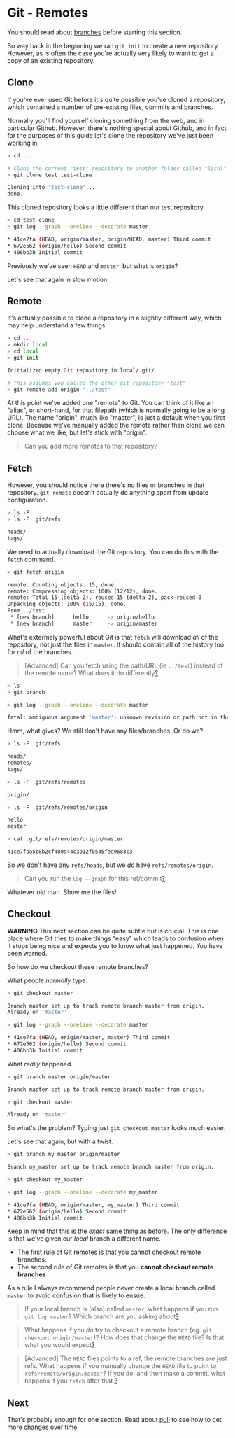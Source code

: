 # Git - Remotes

You should read about [branches](branches.md) before starting this section.

So way back in the beginning we ran `git init` to create a
new repository.
However, as is often the case you're actually very likely
to want to get a copy of an existing repository.

## Clone

If you've ever used Git before it's quite possible you've cloned a repository,
which contained a number of pre-existing files, commits and branches.

Normally you'll find yourself cloning something from the web, and in
particular Github. However, there's nothing special about Github,
and in fact for the purposes of this guide let's clone the repository
we've just been working in.

```sh
> cd ..

# Clone the current "test" repository to another folder called "local"
> git clone test test-clone

Cloning into 'test-clone'...
done.
```

This cloned repository looks a little different than our test repository.

```sh
> cd test-clone
> git log --graph --oneline --decorate master

* 41ce7fa (HEAD, origin/master, origin/HEAD, master) Third commit
* 672e562 (origin/hello) Second commit
* 406bb3b Initial commit
```

Previously we've seen `HEAD` and `master`, but what is `origin`?

Let's see that again in slow motion.

## Remote

It's actually possible to clone a repository in a slightly different way,
which may help understand a few things.

```sh
> cd ..
> mkdir local
> cd local
> git init

Initialized empty Git repository in local/.git/

# This assumes you called the other git repository "test"
> git remote add origin "../test"
```

At this point we've added one "remote" to Git.
You can think of it like an "alias", or short-hand, for that filepath
(which is normally going to be a long URL).
The name "origin", much like "master", is just a default when you
first clone. Because we've manually added the remote rather
than clone we can choose what we like, but let's stick with "origin".

> Can you add more remotes to that repository?

## Fetch

However, you should notice there there's no files or branches in that repository.
`git remote` doesn't actually do anything apart from update configuration.

```sh
> ls -F
> ls -F .git/refs

heads/
tags/
```

We need to actually download the Git repository. You can do this with the `fetch` command.

```sh
> git fetch origin

remote: Counting objects: 15, done.
remote: Compressing objects: 100% (12/12), done.
remote: Total 15 (delta 2), reused 15 (delta 2), pack-reused 0
Unpacking objects: 100% (15/15), done.
From ../test
 * [new branch]      hello      -> origin/hello
 * [new branch]      master     -> origin/master
```

What's extermely powerful about Git is that `fetch` will download _all_ of the repository,
not just the files in `master`. It should contain all of the history too for _all_ of
the branches.

> [Advanced] Can you fetch using the path/URL (ie `../test`) instead of the remote name?
> What does it do differently[?](explanation/remotes_fetch_url.md)

```sh
> ls
> git branch

> git log --graph --oneline --decorate master

fatal: ambiguous argument 'master': unknown revision or path not in the working tree.
```

Hmm, what gives? We still don't have any files/branches. Or do we?

```sh
> ls -F .git/refs

heads/
remotes/
tags/

> ls -F .git/refs/remotes

origin/

> ls -F .git/refs/remotes/origin

hello
master

> cat .git/refs/remotes/origin/master

41ce7faa5b8b2cf480d44c3b12f0545fed9683c3
```

So we don't have any `refs/heads`, but we _do_ have `refs/remotes/origin`.

> Can you run the `log --graph` for this ref/commit[?](explanation/remotes_log.md)

Whatever old man. Show me the files!

## Checkout

**WARNING** This next section can be quite subtle but is crucial.
This is one place where Git tries to make things "easy" which leads to
confusion when it stops being nice and expects you to know what just happened.
You have been warned.

So how do we checkout these remote branches?

What people _normally_ type:

```sh
> git checkout master

Branch master set up to track remote branch master from origin.
Already on 'master'

> git log --graph --oneline --decorate master

* 41ce7fa (HEAD, origin/master, master) Third commit
* 672e562 (origin/hello) Second commit
* 406bb3b Initial commit
```

What _really_ happened.

```sh
> git branch master origin/master

Branch master set up to track remote branch master from origin.

> git checkout master

Already on 'master'
```

So what's the problem? Typing just `git checkout master` looks much easier.

Let's see that again, but with a twist.

```sh
> git branch my_master origin/master

Branch my_master set up to track remote branch master from origin.

> git checkout my_master

> git log --graph --oneline --decorate my_master

* 41ce7fa (HEAD, origin/master, my_master) Third commit
* 672e562 (origin/hello) Second commit
* 406bb3b Initial commit
```

Keep in mind that this is the _exact_ same thing as before.
The only difference is that we've given our _local_ branch a different name.

- The first rule of Git remotes is that you cannot checkout remote branches.
- The second rule of Git remotes is that you **cannot checkout remote branches**

As a rule I always recommend people never create a local branch called `master`
to avoid confusion that is likely to ensue.

> If your local branch is (also) called `master`, what happens if you run `git log master`?
> Which branch are you asking about[?](explanation/remotes_master.md)

> What happens if you _do_ try to checkout a remote branch
> (eg. `git checkout origin/master`)?
> How does that change the `HEAD` file?
> Is that what you would expect[?](explanation/remotes_checkout_remote.md)

> [Advanced] The `HEAD` files points to a ref, the remote branches are just refs.
> What happens if you manually change the `HEAD` file to point to `refs/remote/origin/master`?
> If you do, and then make a commit, what happens if you `fetch` after that [?](explanation/remotes_checkout_remote_advanced.md)

## Next

That's probably enough for one section.
Read about [pull](pull.md) to see how to get more changes over time.
